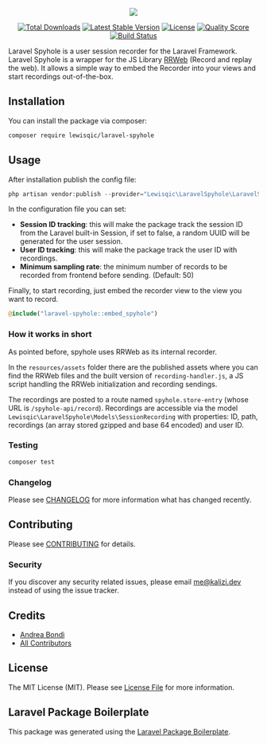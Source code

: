 <p align="center">
    <img src="https://kalizi.dev/spyhole_logo.png">
</p>
<p align="center">
    <a href="https://packagist.org/packages/kalizi/laravel-spyhole"><img src="https://img.shields.io/packagist/dt/kalizi/laravel-spyhole" alt="Total Downloads"></a>
    <a href="https://packagist.org/packages/kalizi/laravel-spyhole"><img src="https://img.shields.io/packagist/v/kalizi/laravel-spyhole" alt="Latest Stable Version"></a>
    <a href="https://packagist.org/packages/kalizi/laravel-spyhole"><img src="https://img.shields.io/packagist/l/kalizi/laravel-spyhole" alt="License"></a>
    <a href="https://scrutinizer-ci.com/g/kalizi/laravel-spyhole"><img src="https://img.shields.io/scrutinizer/g/kalizi/laravel-spyhole.svg?style=flat-square" alt="Quality Score"></a>
    <a href="https://travis-ci.com/kalizi/laravel-spyhole"><img src="https://api.travis-ci.com/kalizi/laravel-spyhole.svg?branch=main&status=passed" alt="Build Status"></a></a>
</p>

Laravel Spyhole is a user session recorder for the Laravel Framework. Laravel Spyhole is a wrapper for the JS Library [RRWeb](https://www.rrweb.io/) (Record and replay the web). It allows a simple way to embed the Recorder into your views and start recordings out-of-the-box.

## Installation

You can install the package via composer:

```bash
composer require lewisqic/laravel-spyhole
```

## Usage

After installation publish the config file:

``` php
php artisan vendor:publish --provider="Lewisqic\LaravelSpyhole\LaravelSpyholeServiceProvider"
```

In the configuration file you can set:

* **Session ID tracking**: this will make the package track the session ID from the Laravel built-in Session, if set to false, a random UUID will be generated for the user session.
* **User ID tracking**: this will make the package track the user ID with recordings.
* **Minimum sampling rate**: the minimum number of records to be recorded from frontend before sending. (Default: 50)

Finally, to start recording, just embed the recorder view to the view you want to record.

```php
@include("laravel-spyhole::embed_spyhole")
```

### How it works in short

As pointed before, spyhole uses RRWeb as its internal recorder.

In the `resources/assets` folder there are the published assets where you can find the RRWeb files and the built version of `recording-handler.js`, a JS script handling the RRWeb initialization and recording sendings.  

The recordings are posted to a route named `spyhole.store-entry` (whose URL is `/spyhole-api/record`). Recordings are accessible via the model `Lewisqic\LaravelSpyhole\Models\SessionRecording` with properties: ID, path, recordings (an array stored gzipped and base 64 encoded) and user ID.

### Testing

``` bash
composer test
```

### Changelog

Please see [CHANGELOG](CHANGELOG.md) for more information what has changed recently.

## Contributing

Please see [CONTRIBUTING](CONTRIBUTING.md) for details.

### Security

If you discover any security related issues, please email me@kalizi.dev instead of using the issue tracker.

## Credits

- [Andrea Bondì](https://github.com/kalizi)
- [All Contributors](../../contributors)

## License

The MIT License (MIT). Please see [License File](LICENSE.md) for more information.

## Laravel Package Boilerplate

This package was generated using the [Laravel Package Boilerplate](https://laravelpackageboilerplate.com).

